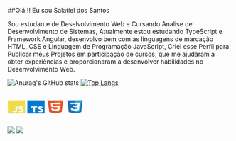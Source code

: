 ##Olá !! Eu sou Salatiel dos Santos

Sou estudante de Deselvolvimento Web e Cursando Analise de Desenvolvimento de Sistemas,
Atualmente estou estudando TypeScript e Framework Angular,
desenvolvo bem com as linguagens de marcação HTML, CSS e Linguagem de Programação JavaScript,
Criei esse Perfil para Publicar meus Projetos em participação de cursos, que me ajudaram a obter experiências e
proporcionaram a desenvolver habilidades no Desenvolvimento Web.


![Anurag's GitHub stats](https://github-readme-stats.vercel.app/api?username=Salatielsants&show_icons=true&theme=dark)
[![Top Langs](https://github-readme-stats.vercel.app/api/top-langs/?username=Salatielsants)](https://github.com/Salatielsants/github-readme-stats)

<div style="display: inline_block"><br>
  <img align="center" alt="Rafa-Js" height="30" width="40" src="https://raw.githubusercontent.com/devicons/devicon/master/icons/javascript/javascript-plain.svg">
  <img align="center" alt="Rafa-Ts" height="30" width="40" src="https://raw.githubusercontent.com/devicons/devicon/master/icons/typescript/typescript-plain.svg">
  <img align="center" alt="Rafa-HTML" height="30" width="40" src="https://raw.githubusercontent.com/devicons/devicon/master/icons/html5/html5-original.svg">
  <img align="center" alt="Rafa-CSS" height="30" width="40" src="https://raw.githubusercontent.com/devicons/devicon/master/icons/css3/css3-original.svg">
</div>
  
  ##
 
<div> 
  <a href = "mailto:salatieldossantosj@gmail.com"><img src="https://img.shields.io/badge/-Gmail-%23333?style=for-the-badge&logo=gmail&logoColor=white" target="_blank"></a>
    <a href="https://www.linkedin.com/in/salatiel-santos-7a184b129/" target="_blank"><img src="https://img.shields.io/badge/-LinkedIn-%230077B5?style=for-the-badge&logo=linkedin&logoColor=white" target="_blank"></a> 
 
 
</div>
